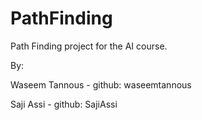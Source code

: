 # PathFinding
 Path Finding project for the AI course.

By:

Waseem Tannous - github: waseemtannous

Saji Assi - github: SajiAssi
